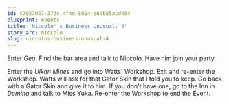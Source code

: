 ```yaml
---
id: c7057057-373c-4f4d-8d04-e6db85acd494
blueprint: events
title: 'Niccolo''s Business Unusual: 4'
story_arc: niccolo
slug: niccolos-business-unusual-4
---
```

Enter *Geo*. Find the bar area and talk to Niccolo. Have him join your party.

Enter the *Ulkan Mines* and go into Watts' Workshop. Exit and re-enter the Workshop. Watts will ask for that Gator Skin that I told you to keep. Go back with a Gator Skin and give it to him. If you don't have one, go to the Inn in *Domina* and talk to Miss Yuka. Re-enter the Workshop to end the Event.